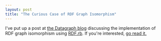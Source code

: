 ```yaml
---
layout: post
title: "The Curious Case of RDF Graph Isomorphism"
---
```

I've put up a post at [the Datagraph blog][Datagraph] discussing the implementation of RDF graph isomorphism using [RDF.rb][RDF.rb].  If you're interested, [go read it.][Isomorphism]

[Datagraph]: http://blog.datagraph.org
[RDF.rb]: http://rdf.rubyforge.org
[Isomorphism]: http://blog.datagraph.org/2010/03/rdf-isomorphism

